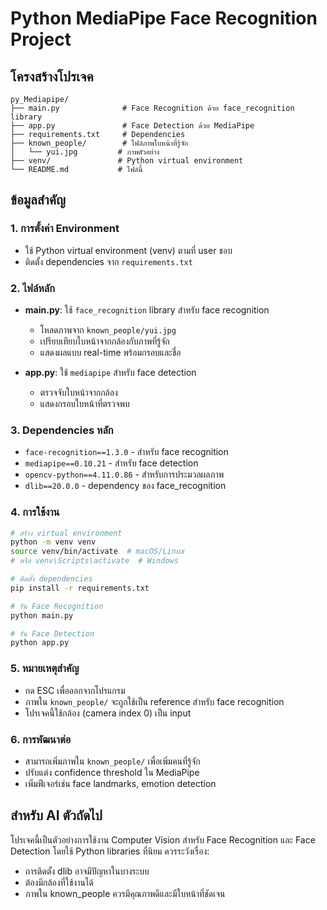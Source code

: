 # Python MediaPipe Face Recognition Project

## โครงสร้างโปรเจค
```
py_Mediapipe/
├── main.py              # Face Recognition ด้วย face_recognition library
├── app.py               # Face Detection ด้วย MediaPipe
├── requirements.txt     # Dependencies
├── known_people/        # ไฟล์ภาพใบหน้าที่รู้จัก
│   └── yui.jpg         # ภาพตัวอย่าง
├── venv/               # Python virtual environment
└── README.md           # ไฟล์นี้
```

## ข้อมูลสำคัญ

### 1. การตั้งค่า Environment
- ใช้ Python virtual environment (venv) ตามที่ user ชอบ
- ติดตั้ง dependencies จาก `requirements.txt`

### 2. ไฟล์หลัก
- **main.py**: ใช้ `face_recognition` library สำหรับ face recognition
  - โหลดภาพจาก `known_people/yui.jpg`
  - เปรียบเทียบใบหน้าจากกล้องกับภาพที่รู้จัก
  - แสดงผลแบบ real-time พร้อมกรอบและชื่อ

- **app.py**: ใช้ `mediapipe` สำหรับ face detection
  - ตรวจจับใบหน้าจากกล้อง
  - แสดงกรอบใบหน้าที่ตรวจพบ

### 3. Dependencies หลัก
- `face-recognition==1.3.0` - สำหรับ face recognition
- `mediapipe==0.10.21` - สำหรับ face detection
- `opencv-python==4.11.0.86` - สำหรับการประมวลผลภาพ
- `dlib==20.0.0` - dependency ของ face_recognition

### 4. การใช้งาน
```bash
# สร้าง virtual environment
python -m venv venv
source venv/bin/activate  # macOS/Linux
# หรือ venv\Scripts\activate  # Windows

# ติดตั้ง dependencies
pip install -r requirements.txt

# รัน Face Recognition
python main.py

# รัน Face Detection
python app.py
```

### 5. หมายเหตุสำคัญ
- กด ESC เพื่อออกจากโปรแกรม
- ภาพใน `known_people/` จะถูกใช้เป็น reference สำหรับ face recognition
- โปรเจคนี้ใช้กล้อง (camera index 0) เป็น input

### 6. การพัฒนาต่อ
- สามารถเพิ่มภาพใน `known_people/` เพื่อเพิ่มคนที่รู้จัก
- ปรับแต่ง confidence threshold ใน MediaPipe
- เพิ่มฟีเจอร์เช่น face landmarks, emotion detection

## สำหรับ AI ตัวถัดไป
โปรเจคนี้เป็นตัวอย่างการใช้งาน Computer Vision สำหรับ Face Recognition และ Face Detection โดยใช้ Python libraries ที่นิยม ควรระวังเรื่อง:
- การติดตั้ง dlib อาจมีปัญหาในบางระบบ
- ต้องมีกล้องที่ใช้งานได้
- ภาพใน known_people ควรมีคุณภาพดีและมีใบหน้าที่ชัดเจน 